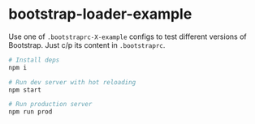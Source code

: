 bootstrap-loader-example
=========================

Use one of `.bootstraprc-X-example` configs to test different versions of Bootstrap. Just c/p its content in `.bootstraprc`.

```bash
# Install deps
npm i

# Run dev server with hot reloading
npm start

# Run production server
npm run prod
```
